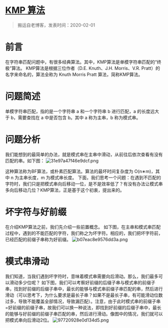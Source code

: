 # [KMP 算法](https://github.com/zzy131250/gitblog/issues/29)

> 搬运自老博客，发表时间：2020-02-01

# 前言
在字符串匹配问题中，有很多经典算法。其中，KMP算法是单模字符串匹配的“终极”算法。
KMP算法是根据三位作者（D.E. Knuth、J.H. Morris、V.R. Pratt）的名字来命名的，算法全称为 Knuth Morris Pratt 算法，简称KMP算法。

# 问题简述
单模字符串匹配，指的是一个字符串 a 和一个字符串 b 进行匹配，a 的长度远大于 b，需要查找在 a 中是否包含 b。其中 a 称为主串，b 称为模式串。

# 问题分析
我们能想到的最简单的办法，就是模式串在主串中滑动，从前往后依次查看有没有匹配的串。如下图：
![31e97a47f46e9dcf.png](https://github.com/zzy131250/gitblog/assets/7437470/03ce8bcb-eb66-4e01-bca5-96a90ec4a9c2)

这种算法称为BF算法，或朴素匹配算法。算法的最坏时间复杂度为 O(n∗m)，其中 n 为主串长度，m 为模式串长度。
下面，我们思考一个问题：在遇到不匹配的字符时，我们只是把模式串向后移动一位，是不是效率低了？有没有办法让模式串多向后移动几位？KMP算法，正是基于这个初衷，提出来的。

# 坏字符与好前缀
在介绍KMP算法之前，我们先介绍一些前置概念。
如下图，在主串和模式串匹配过程中，遇到的不能匹配的字符，我们称之为坏字符。相应的，我们把坏字符前，已经匹配的前缀子串称为好前缀。
![b07eac8e9576dd3a.png](https://github.com/zzy131250/gitblog/assets/7437470/4414130c-b9ae-41c1-a7ab-c3ff6d6551ee)

# 模式串滑动
我们知道，当我们遇到坏字符时，意味着模式串需要向后滑动。那么，我们最多可以滑动多少位呢？
如下图，我们可以考察好前缀的后缀子串与模式串的前缀子串，找到好前缀的后缀子串中，最长的能够与模式串前缀子串匹配的串，然后进行滑动（可以思考下，为什么要求是最长子串？如果不是最长子串，有可能滑动位数过多，导致不能覆盖全部情况，导致漏匹配）。注意，由于此时模式串的前缀子串=好前缀的前缀子串，故我们可以换一种说法，即找到好前缀的后缀子串中，最长的能够与好前缀的前缀子串匹配的串，然后进行滑动。像图中的情况，我们就可以把模式串向后滑动2位。
![97720928e0d134d5.png](https://github.com/zzy131250/gitblog/assets/7437470/5d520107-a8d5-4f41-809f-a486634d60db)


